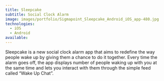 ```yaml
---
title: Sleepcake
subtitle: Social Clock Alarm
image: images/portfolio/Sigmapoint_Sleepcake_Android_iOS_app-480.jpg
technologies:
  - iOS
  - Android
available:
---
```


Sleepcake is a new social clock alarm app that aims to redefine the way people wake up by giving them a chance to do it together. Every time the alarm goes off, the app displays number of people waking up with you at the same time and lets you interact with them through the simple feed called “Wake Up Chat”.
